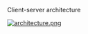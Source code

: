 Client-server architecture

[![architecture.png](https://i.postimg.cc/zf6ggJH2/architecture.png)](https://postimg.cc/7C1hvrVS)
